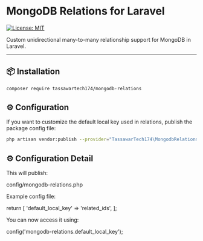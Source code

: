 # MongoDB Relations for Laravel

[![License: MIT](https://img.shields.io/badge/License-MIT-blue.svg)](LICENSE)

Custom unidirectional many-to-many relationship support for MongoDB in Laravel.

---

## 📦 Installation

```bash
composer require tassawartech174/mongodb-relations

```

## ⚙️ Configuration

If you want to customize the default local key used in relations, publish the package config file:

```bash
php artisan vendor:publish --provider="TassawarTech174\MongodbRelations\MongodbRelationsServiceProvider" --tag=mongodb-relations-config

```
## ⚙️ Configuration Detail

This will publish:

config/mongodb-relations.php

Example config file:

return [
    'default_local_key' => 'related_ids',
];

You can now access it using:

config('mongodb-relations.default_local_key');

```

